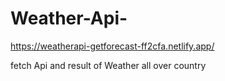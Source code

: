 # Weather-Api-
https://weatherapi-getforecast-ff2cfa.netlify.app/

fetch Api and result of Weather all over country

